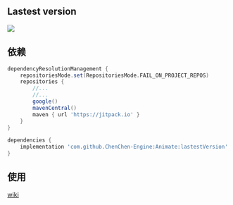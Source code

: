 ## Lastest version
[![](https://jitpack.io/v/ChenChen-Engine/Animate.svg)](https://jitpack.io/#ChenChen-Engine/Animate)

## 依赖
```groovy
dependencyResolutionManagement {
    repositoriesMode.set(RepositoriesMode.FAIL_ON_PROJECT_REPOS)
    repositories {
        //...
        //...
        google()
        mavenCentral()
        maven { url 'https://jitpack.io' }
    }
}
```

```groovy
dependencies {
    implementation 'com.github.ChenChen-Engine:Animate:lastestVersion'
}
```

## 使用
[wiki](https://github.com/ChenChen-Engine/Animate/wiki/%E4%BD%BF%E7%94%A8%E8%AF%B4%E6%98%8E)

